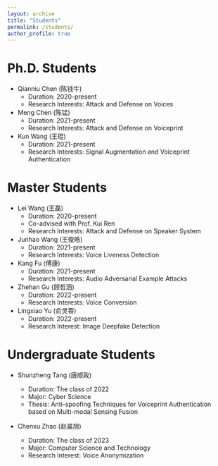 ```yaml
---
layout: archive
title: "Students"
permalink: /students/
author_profile: true
---
```


Ph.D. Students
======
* Qianniu Chen (陈钱牛)
  * Duration: 2020-present
  * Research Interests: Attack and Defense on Voices
* Meng Chen (陈锰)
  * Duration: 2021-present
  * Research Interests: Attack and Defense on Voiceprint
* Kun Wang (王琨)
  * Duration: 2021-present
  * Research Interests: Signal Augmentation and Voiceprint Authentication

Master Students
======
* Lei Wang (王磊)
  * Duration: 2020-present
  * Co-advised with Prof. Kui Ren
  * Research Interests: Attack and Defense on Speaker System
* Junhao Wang (王俊皓)
  * Duration: 2021-present
  * Research Interests: Voice Liveness Detection
* Kang Fu (傅康)
  * Duration: 2021-present
  * Research Interests: Audio Adversarial Example Attacks
* Zhehan Gu (顾哲涵)
  * Duration: 2022-present
  * Research Interests: Voice Conversion
* Lingxiao Yu (俞灵霄)
  * Duration: 2022-present
  * Research Interest: Image Deepfake Detection

Undergraduate Students
======
* Shunzheng Tang (唐顺政)
  * Duration: The class of 2022
  * Major: Cyber Science
  * Thesis: Anti-spoofing Techniques for Voiceprint Authentication based on Multi-modal Sensing Fusion
  
* Chenxu Zhao (赵晨旭)
  * Duration: The class of 2023
  * Major: Computer Science and Technology
  * Research Interest: Voice Anonymization
